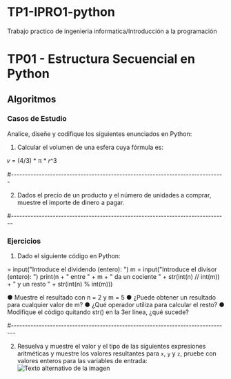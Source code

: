 # TP1-IPRO1-python
Trabajo practico de ingenieria informatica/Introducción a la programación

# TP01 - Estructura Secuencial en Python

## Algoritmos

### Casos de Estudio

Analice, diseñe y codifique los siguientes enunciados en Python:

1. Calcular el volumen de una esfera cuya fórmula es:

𝑣 = (4/3) * π * 𝑟^3

#-----------------------------------------------------------------------------


2. Dados el precio de un producto y el número de unidades a comprar, muestre el importe de dinero a pagar.

#------------------------------------------------------------------------------

### Ejercicios

1. Dado el siguiente código en Python:

 = input("Introduce el dividendo (entero): ")
m = input("Introduce el divisor (entero): ")
print(n + " entre " + m + " da un cociente " + str(int(n) // int(m)) + " y un resto " + str(int(n) % int(m)))

● Muestre el resultado con n = 2 y m = 5
● ¿Puede obtener un resultado para cualquier valor de m?
● ¿Qué operador utiliza para calcular el resto?
● Modifique el código quitando str() en la 3er línea, ¿qué sucede?

#-------------------------------------------------------------------------------

2. Resuelva y muestre el valor y el tipo de las siguientes expresiones aritméticas y muestre los valores resultantes para `x`, `y` y `z`, pruebe con valores enteros para las variables de entrada:
![Texto alternativo de la imagen](./img/img1.jpg)

